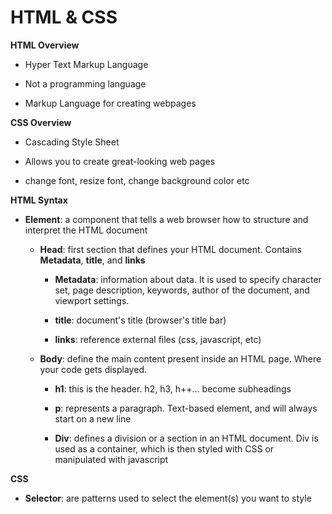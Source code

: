 # HTML & CSS

**HTML Overview** 

- Hyper Text Markup Language

- Not a programming language

- Markup Language for creating webpages

**CSS Overview**

- Cascading Style Sheet

- Allows you to create great-looking web pages

- change font, resize font, change background color etc

**HTML Syntax**

- **Element**: a component that tells a web browser how to structure and interpret the HTML document

  - **Head**: first section that defines your HTML document. Contains **Metadata**, **title**, and **links**

    - **Metadata**: information about data. It is used to specify character set, page description, keywords, author of the document, and viewport settings.

    - **title**: document's title (browser's title bar)

    - **links**: reference external files (css, javascript, etc)

  - **Body**: define the main content present inside an HTML page. Where your code gets displayed. 

    - **h1**: this is the header. h2, h3, h++... become subheadings
    
    - **p**: represents a paragraph. Text-based element, and will always start on a new line

    - **Div**: defines a division or a section in an HTML document. Div is used as a container, which is then styled with CSS or manipulated with javascript

**CSS**

- **Selector**: are patterns used to select the element(s) you want to style

